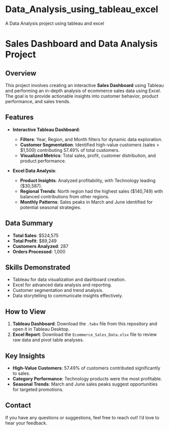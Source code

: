 # Data_Analysis_using_tableau_excel
A Data Analysis project using tableau and excel
# Sales Dashboard and Data Analysis Project

## Overview
This project involves creating an interactive **Sales Dashboard** using Tableau and performing an in-depth analysis of ecommerce sales data using Excel. The goal is to provide actionable insights into customer behavior, product performance, and sales trends.

## Features
- **Interactive Tableau Dashboard**:
  - **Filters**: Year, Region, and Month filters for dynamic data exploration.
  - **Customer Segmentation**: Identified high-value customers (sales > $1,500) contributing 57.49% of total customers.
  - **Visualized Metrics**: Total sales, profit, customer distribution, and product performance.

- **Excel Data Analysis**:
  - **Product Insights**: Analyzed profitability, with Technology leading ($30,587).
  - **Regional Trends**: North region had the highest sales ($140,749) with balanced contributions from other regions.
  - **Monthly Patterns**: Sales peaks in March and June identified for potential seasonal strategies.

## Data Summary
- **Total Sales**: $524,575
- **Total Profit**: $89,249
- **Customers Analyzed**: 287
- **Orders Processed**: 1,000

## Skills Demonstrated
- Tableau for data visualization and dashboard creation.
- Excel for advanced data analysis and reporting.
- Customer segmentation and trend analysis.
- Data storytelling to communicate insights effectively.

## How to View
1. **Tableau Dashboard**: Download the `.twbx` file from this repository and open it in Tableau Desktop.
2. **Excel Report**: Download the `Ecommerce_Sales_Data.xlsx` file to review raw data and pivot table analyses.

## Key Insights
- **High-Value Customers**: 57.49% of customers contributed significantly to sales.
- **Category Performance**: Technology products were the most profitable.
- **Seasonal Trends**: March and June sales peaks suggest opportunities for targeted promotions.

## Contact
If you have any questions or suggestions, feel free to reach out! I’d love to hear your feedback.

